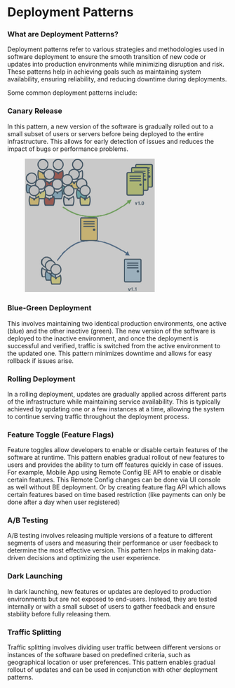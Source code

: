 # Deployment Patterns

### What are Deployment Patterns?

Deployment patterns refer to various strategies and methodologies used in software deployment to ensure the smooth transition of new code or updates into production environments while minimizing disruption and risk. These patterns help in achieving goals such as maintaining system availability, ensuring reliability, and reducing downtime during deployments.

Some common deployment patterns include:

### **Canary Release**

In this pattern, a new version of the software is gradually rolled out to a small subset of users or servers before being deployed to the entire infrastructure. This allows for early detection of issues and reduces the impact of bugs or performance problems.

<figure><img src="../.gitbook/assets/image (282).png" alt="" width="296"><figcaption></figcaption></figure>

### **Blue-Green Deployment**

This involves maintaining two identical production environments, one active (blue) and the other inactive (green). The new version of the software is deployed to the inactive environment, and once the deployment is successful and verified, traffic is switched from the active environment to the updated one. This pattern minimizes downtime and allows for easy rollback if issues arise.

### **Rolling Deployment**

In a rolling deployment, updates are gradually applied across different parts of the infrastructure while maintaining service availability. This is typically achieved by updating one or a few instances at a time, allowing the system to continue serving traffic throughout the deployment process.

### **Feature Toggle (Feature Flags)**

Feature toggles allow developers to enable or disable certain features of the software at runtime. This pattern enables gradual rollout of new features to users and provides the ability to turn off features quickly in case of issues. For example, Mobile App using Remote Config BE API to enable or disable certain features. This Remote Config changes can be done via UI console as well without BE deployment. Or by creating feature flag API which allows certain features based on time based restriction (like payments can only be done after a day when user registered)

### **A/B Testing**

A/B testing involves releasing multiple versions of a feature to different segments of users and measuring their performance or user feedback to determine the most effective version. This pattern helps in making data-driven decisions and optimizing the user experience.

### **Dark Launching**

In dark launching, new features or updates are deployed to production environments but are not exposed to end-users. Instead, they are tested internally or with a small subset of users to gather feedback and ensure stability before fully releasing them.

### **Traffic Splitting**

Traffic splitting involves dividing user traffic between different versions or instances of the software based on predefined criteria, such as geographical location or user preferences. This pattern enables gradual rollout of updates and can be used in conjunction with other deployment patterns.

